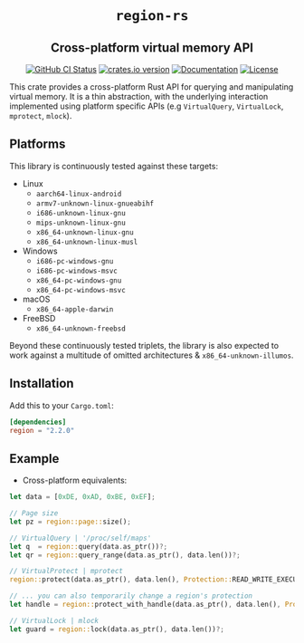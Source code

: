 <div align="center">

# `region-rs`
 
## Cross-platform virtual memory API

[![GitHub CI Status][github-shield]][github]
[![crates.io version][crate-shield]][crate]
[![Documentation][docs-shield]][docs]
[![License][license-shield]][license]
 
 </div>

This crate provides a cross-platform Rust API for querying and manipulating
virtual memory. It is a thin abstraction, with the underlying interaction
implemented using platform specific APIs (e.g `VirtualQuery`, `VirtualLock`,
`mprotect`, `mlock`).

## Platforms

This library is continuously tested against these targets:

- Linux
  * `aarch64-linux-android`
  * `armv7-unknown-linux-gnueabihf`
  * `i686-unknown-linux-gnu`
  * `mips-unknown-linux-gnu`
  * `x86_64-unknown-linux-gnu`
  * `x86_64-unknown-linux-musl`
- Windows
  * `i686-pc-windows-gnu`
  * `i686-pc-windows-msvc`
  * `x86_64-pc-windows-gnu`
  * `x86_64-pc-windows-msvc`
- macOS
  * `x86_64-apple-darwin`
- FreeBSD
  * `x86_64-unknown-freebsd`

Beyond these continuously tested triplets, the library is also expected to work
against a multitude of omitted architectures & `x86_64-unknown-illumos`.

## Installation

Add this to your `Cargo.toml`:

```toml
[dependencies]
region = "2.2.0"
```

## Example

- Cross-platform equivalents:
```rust
let data = [0xDE, 0xAD, 0xBE, 0xEF];

// Page size
let pz = region::page::size();

// VirtualQuery | '/proc/self/maps'
let q  = region::query(data.as_ptr())?;
let qr = region::query_range(data.as_ptr(), data.len())?;

// VirtualProtect | mprotect
region::protect(data.as_ptr(), data.len(), Protection::READ_WRITE_EXECUTE)?;

// ... you can also temporarily change a region's protection
let handle = region::protect_with_handle(data.as_ptr(), data.len(), Protection::READ_WRITE_EXECUTE)?;

// VirtualLock | mlock
let guard = region::lock(data.as_ptr(), data.len())?;
```

<!-- Links -->
[github-shield]: https://img.shields.io/github/workflow/status/darfink/region-rs/CI/master?label=actions&logo=github&style=for-the-badge
[github]: https://github.com/darfink/region-rs/actions/workflows/ci-test.yml?query=branch%3Amaster
[crate-shield]: https://img.shields.io/crates/v/region.svg?style=for-the-badge
[crate]: https://crates.io/crates/region
[docs-shield]: https://img.shields.io/badge/docs-crates-green.svg?style=for-the-badge
[docs]: https://docs.rs/region/
[license-shield]: https://img.shields.io/crates/l/region.svg?style=for-the-badge
[license]: https://github.com/darfink/region-rs